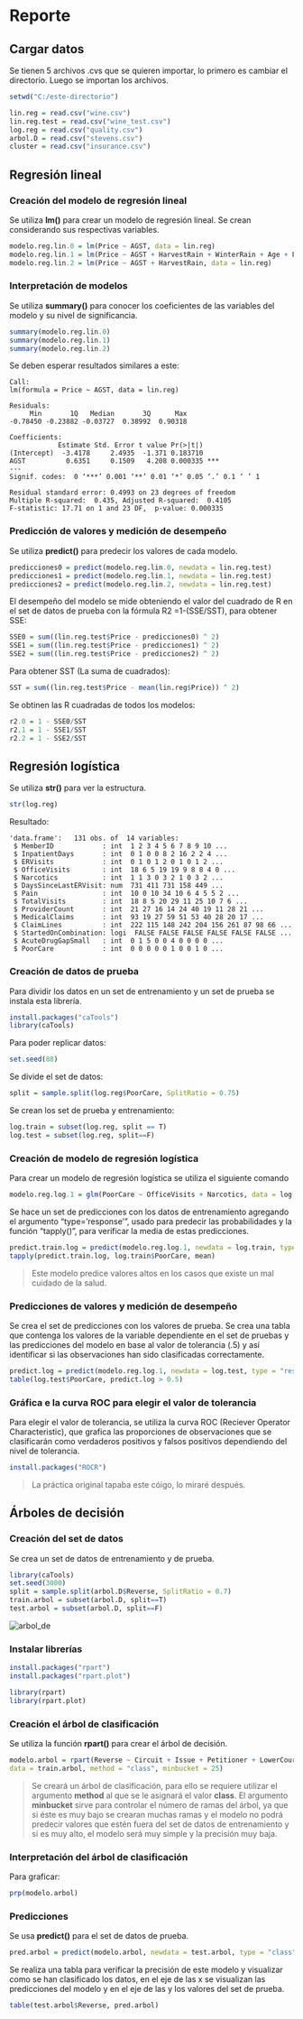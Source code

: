 # Reporte
## Cargar datos
Se tienen 5 archivos .cvs que se quieren importar, lo primero es cambiar el directorio. Luego se importan los archivos.
```r 
setwd("C:/este-directorio") 

lin.reg = read.csv("wine.csv")
lin.reg.test = read.csv("wine_test.csv")
log.reg = read.csv("quality.csv")
arbol.D = read.csv("stevens.csv")
cluster = read.csv("insurance.csv")
```

## Regresión lineal
### Creación del modelo de regresión lineal
Se utiliza **lm()** para crear un modelo de regresión lineal. Se crean considerando sus respectivas variables.
```r
modelo.reg.lin.0 = lm(Price ~ AGST, data = lin.reg)
modelo.reg.lin.1 = lm(Price ~ AGST + HarvestRain + WinterRain + Age + FrancePop, data = lin.reg)
modelo.reg.lin.2 = lm(Price ~ AGST + HarvestRain, data = lin.reg)
```

### Interpretación de modelos
Se utiliza **summary()** para conocer los coeficientes de las variables del modelo y su nivel de significancia.
```r
summary(modelo.reg.lin.0)
summary(modelo.reg.lin.1)
summary(modelo.reg.lin.2)
```

Se deben esperar resultados similares a este:
```
Call:
lm(formula = Price ~ AGST, data = lin.reg)

Residuals:
     Min       1Q   Median       3Q      Max 
-0.78450 -0.23882 -0.03727  0.38992  0.90318 

Coefficients:
            Estimate Std. Error t value Pr(>|t|)    
(Intercept)  -3.4178     2.4935  -1.371 0.183710    
AGST          0.6351     0.1509   4.208 0.000335 ***
---
Signif. codes:  0 ‘***’ 0.001 ‘**’ 0.01 ‘*’ 0.05 ‘.’ 0.1 ‘ ’ 1

Residual standard error: 0.4993 on 23 degrees of freedom
Multiple R-squared:  0.435,	Adjusted R-squared:  0.4105 
F-statistic: 17.71 on 1 and 23 DF,  p-value: 0.000335
```

### Predicción de valores y medición de desempeño
Se utiliza **predict()** para predecir los valores de cada modelo.
```r
predicciones0 = predict(modelo.reg.lin.0, newdata = lin.reg.test)
predicciones1 = predict(modelo.reg.lin.1, newdata = lin.reg.test)
predicciones2 = predict(modelo.reg.lin.2, newdata = lin.reg.test)
```

El desempeño del modelo se mide obteniendo el valor del cuadrado de R en el set de datos de prueba con la fórmula R2 =1-(SSE/SST), para obtener SSE:
```r
SSE0 = sum((lin.reg.test$Price - predicciones0) ^ 2)
SSE1 = sum((lin.reg.test$Price - predicciones1) ^ 2)
SSE2 = sum((lin.reg.test$Price - predicciones2) ^ 2)
```

Para obtener SST (La suma de cuadrados):
```r
SST = sum((lin.reg.test$Price - mean(lin.reg$Price)) ^ 2)
```

Se obtinen las R cuadradas de todos los modelos:
```r
r2.0 = 1 - SSE0/SST
r2.1 = 1 - SSE1/SST
r2.2 = 1 - SSE2/SST
```

## Regresión logística
Se utiliza **str()** para ver la estructura.
```r
str(log.reg)
```

Resultado:
```
'data.frame':	131 obs. of  14 variables:
 $ MemberID            : int  1 2 3 4 5 6 7 8 9 10 ...
 $ InpatientDays       : int  0 1 0 0 8 2 16 2 2 4 ...
 $ ERVisits            : int  0 1 0 1 2 0 1 0 1 2 ...
 $ OfficeVisits        : int  18 6 5 19 19 9 8 8 4 0 ...
 $ Narcotics           : int  1 1 3 0 3 2 1 0 3 2 ...
 $ DaysSinceLastERVisit: num  731 411 731 158 449 ...
 $ Pain                : int  10 0 10 34 10 6 4 5 5 2 ...
 $ TotalVisits         : int  18 8 5 20 29 11 25 10 7 6 ...
 $ ProviderCount       : int  21 27 16 14 24 40 19 11 28 21 ...
 $ MedicalClaims       : int  93 19 27 59 51 53 40 28 20 17 ...
 $ ClaimLines          : int  222 115 148 242 204 156 261 87 98 66 ...
 $ StartedOnCombination: logi  FALSE FALSE FALSE FALSE FALSE FALSE ...
 $ AcuteDrugGapSmall   : int  0 1 5 0 0 4 0 0 0 0 ...
 $ PoorCare            : int  0 0 0 0 0 1 0 0 1 0 ...
```

### Creación de datos de prueba
Para dividir los datos en un set de entrenamiento y un set de prueba se instala esta librería.
```r
install.packages("caTools")
library(caTools)
```

Para poder replicar datos:
```r
set.seed(88)
```

Se divide el set de datos:
```r
split = sample.split(log.reg$PoorCare, SplitRatio = 0.75)
```

Se crean los set de prueba y entrenamiento:
```r
log.train = subset(log.reg, split == T)
log.test = subset(log.reg, split==F)
```

### Creación de modelo de regresión logística
Para crear un modelo de regresión logística se utiliza el siguiente comando
```r
modelo.reg.log.1 = glm(PoorCare ~ OfficeVisits + Narcotics, data = log.train, family = binomial)
```

Se hace un set de predicciones con los datos de entrenamiento agregando el argumento “type=’response’”, usado para predecir las probabilidades y la función “tapply()”, para verificar la media de estas predicciones.
```r
predict.train.log = predict(modelo.reg.log.1, newdata = log.train, type = "response")
tapply(predict.train.log, log.train$PoorCare, mean)
```

> Este modelo predice valores altos en los casos que existe un mal cuidado de la salud.

### Predicciones de valores y medición de desempeño
Se crea el set de predicciones con los valores de prueba. Se crea una tabla que contenga los valores de la variable dependiente en el set de pruebas y las predicciones del modelo en base al valor de tolerancia (.5) y así identificar si las observaciones han sido clasificadas correctamente.
```r
predict.log = predict(modelo.reg.log.1, newdata = log.test, type = "response")
table(log.test$PoorCare, predict.log > 0.5)
```

### Gráfica e la curva ROC para elegir el valor de tolerancia
Para elegir el valor de tolerancia, se utiliza la curva ROC (Reciever Operator Characteristic), que grafica las proporciones de observaciones que se clasificarán como verdaderos positivos y falsos positivos dependiendo del nivel de tolerancia.
```r
install.packages("ROCR")
```
> La práctica original tapaba este cóigo, lo miraré después.

## Árboles de decisión
### Creación del set de datos
Se crea un set de datos de entrenamiento y de prueba. 
```r
library(caTools)
set.seed(3000)
split = sample.split(arbol.D$Reverse, SplitRatio = 0.7)
train.arbol = subset(arbol.D, split==T)
test.arbol = subset(arbol.D, split==F)
```
![arbol_de](https://github.com/pbldmngz/school/blob/master/7mo/SIN/practica_modelos_logisticos/arbol.png "Arbol")

### Instalar librerías
```r
install.packages("rpart")
install.packages("rpart.plot")
```

```r
library(rpart)
library(rpart.plot)
```

### Creación el árbol de clasificación
Se utiliza la función **rpart()** para crear el árbol de decisión.
```r
modelo.arbol = rpart(Reverse ~ Circuit + Issue + Petitioner + LowerCourt + Unconst, 
data = train.arbol, method = "class", minbucket = 25)
```

> Se creará un árbol de clasificación, para ello se requiere utilizar el argumento **method** al que se le asignará el valor **class**. El argumento **minbucket** sirve para controlar el número de ramas del árbol, ya que si éste es muy bajo se crearan muchas ramas y el modelo no podrá predecir valores que estén fuera del set de datos de entrenamiento y si es muy alto, el modelo será muy simple y la precisión muy baja.

### Interpretación del árbol de clasificación
Para graficar:
```r
prp(modelo.arbol)
```

### Predicciones
Se usa **predict()** para el set de datos de prueba.
```r
pred.arbol = predict(modelo.arbol, newdata = test.arbol, type = "class")
```

Se realiza una tabla para verificar la precisión de este modelo y visualizar como se han clasificado los datos, en el eje de las x se visualizan las predicciones del modelo y en el eje de las y los valores del set de prueba.
```r
table(test.arbol$Reverse, pred.arbol)
```
